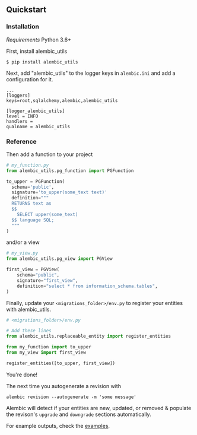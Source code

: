 ## Quickstart

### Installation
*Requirements* Python 3.6+

First, install alembic_utils
```shell
$ pip install alembic_utils
```

Next, add "alembic_utils" to the logger keys in `alembic.ini` and add a configuration for it.
```
...
[loggers]
keys=root,sqlalchemy,alembic,alembic_utils

[logger_alembic_utils]
level = INFO
handlers =
qualname = alembic_utils
```

### Reference

Then add a function to your project
```python
# my_function.py
from alembic_utils.pg_function import PGFunction

to_upper = PGFunction(
  schema='public',
  signature='to_upper(some_text text)'
  definition="""
  RETURNS text as
  $$
    SELECT upper(some_text)
  $$ language SQL;
  """
)
```

and/or a view
```python
# my_view.py
from alembic_utils.pg_view import PGView

first_view = PGView(
    schema="public",
    signature="first_view",
    definition="select * from information_schema.tables",
)

```



Finally, update your `<migrations_folder>/env.py` to register your entities with alembic_utils.

```python
# <migrations_folder>/env.py

# Add these lines
from alembic_utils.replaceable_entity import register_entities

from my_function import to_upper
from my_view import first_view

register_entities([to_upper, first_view])
```

You're done!

The next time you autogenerate a revision with
```shell
alembic revision --autogenerate -m 'some message'
```
Alembic will detect if your entities are new, updated, or removed & populate the revison's `upgrade` and `downgrade` sections automatically.

For example outputs, check the [examples](examples.md).
